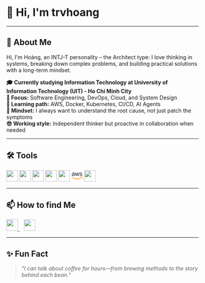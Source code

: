 # 👋 Hi, I'm **trvhoang**

---

## 🚀 About Me
Hi, I'm Hoàng, an INTJ-T personality – the Architect type:
I love thinking in systems, breaking down complex problems, and building practical solutions with a long-term mindset.

**🎓 Currently studying Information Technology at University of Information Technology (UIT) - Ho Chi Minh City**  
**🔭 Focus:** Software Engineering, DevOps, Cloud, and System Design  
**🧠 Learning path:** AWS, Docker, Kubernetes, CI/CD, AI Agents  
**🎯 Mindset:** I always want to understand the root cause, not just patch the symptoms  
**😎 Working style:** Independent thinker but proactive in collaboration when needed    

---

## 🛠️ Tools

<p align="left"> <img src="https://cdn.jsdelivr.net/gh/devicons/devicon/icons/python/python-original.svg" width="30" height="30" /> <img src="https://cdn.jsdelivr.net/gh/devicons/devicon/icons/cplusplus/cplusplus-original.svg" width="30" height="30" /> <img src="https://cdn.jsdelivr.net/gh/devicons/devicon/icons/html5/html5-original.svg" width="30" height="30" /> <img src="https://cdn.jsdelivr.net/gh/devicons/devicon/icons/css3/css3-original.svg" width="30" height="30" /> <img src="https://cdn.jsdelivr.net/gh/devicons/devicon/icons/javascript/javascript-original.svg" width="30" height="30" /> <img src="https://raw.githubusercontent.com/devicons/devicon/master/icons/amazonwebservices/amazonwebservices-original-wordmark.svg" width="30" height="30" /> <img src="https://cdn.jsdelivr.net/gh/devicons/devicon/icons/mysql/mysql-original.svg" width="30" height="30" /> </p>

---

## 📫 How to find Me
<p align="left"> <a href="[https://linkedin.com/in/yourusername](https://linkedin.com/in/trvhoag)" target="_blank"> <img src="https://cdn.jsdelivr.net/gh/devicons/devicon/icons/linkedin/linkedin-original.svg" width="30" height="30" /> </a> &nbsp;&nbsp; <a href="mailto:viethoang100900@gmail.com" target="_blank"> <img src="https://cdn.jsdelivr.net/gh/devicons/devicon/icons/google/google-original.svg" width="30" height="30" /> </a> </p>

---

## ✨ Fun Fact

> _"I can talk about coffee for hours—from brewing methods to the story behind each bean."_
